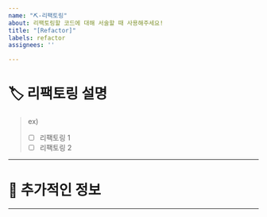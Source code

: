 ```yaml
---
name: "⛏-리팩토링"
about: 리팩토링할 코드에 대해 서술할 때 사용해주세요!
title: "[Refactor]"
labels: refactor
assignees: ''

---
```


# 🏷 리팩토링 설명

> ex)
> - [ ] 리팩토링 1
> - [ ] 리팩토링 2

---

# 📝 추가적인 정보

---

